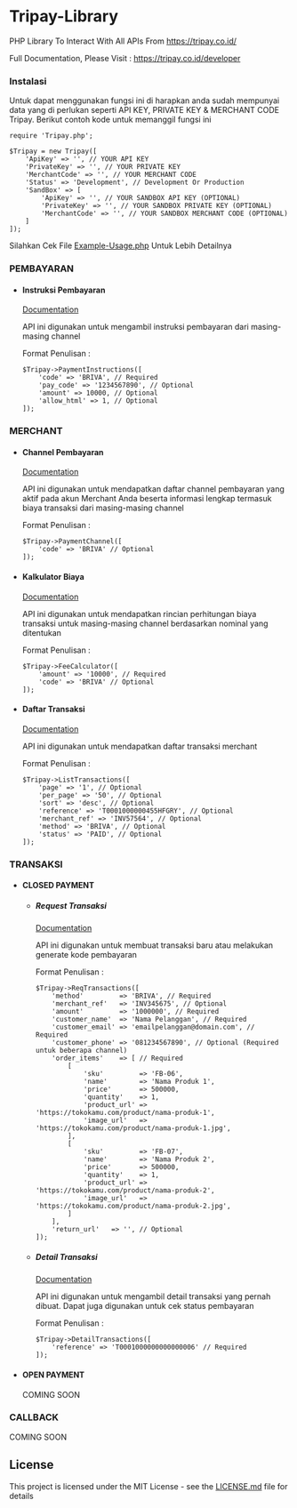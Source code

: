 # Tripay-Library
PHP Library To Interact With All APIs From https://tripay.co.id/

Full Documentation, Please Visit : https://tripay.co.id/developer

### Instalasi
Untuk dapat menggunakan fungsi ini di harapkan anda sudah mempunyai data yang di perlukan seperti API KEY, PRIVATE KEY & MERCHANT CODE Tripay. Berikut contoh kode untuk memanggil fungsi ini
```
require 'Tripay.php';

$Tripay = new Tripay([
    'ApiKey' => '', // YOUR API KEY
    'PrivateKey' => '', // YOUR PRIVATE KEY
    'MerchantCode' => '', // YOUR MERCHANT CODE
    'Status' => 'Development', // Development Or Production
    'SandBox' => [
        'ApiKey' => '', // YOUR SANDBOX API KEY (OPTIONAL)
        'PrivateKey' => '', // YOUR SANDBOX PRIVATE KEY (OPTIONAL)
        'MerchantCode' => '', // YOUR SANDBOX MERCHANT CODE (OPTIONAL)
    ]
]);
```
Silahkan Cek File [Example-Usage.php](Example-Usage.php) Untuk Lebih Detailnya

### PEMBAYARAN
- #### Instruksi Pembayaran
  [Documentation](https://tripay.co.id/developer?tab=payment-instruction)
  
  API ini digunakan untuk mengambil instruksi pembayaran dari masing-masing channel
  
  Format Penulisan :
  ```
  $Tripay->PaymentInstructions([
      'code' => 'BRIVA', // Required
      'pay_code' => '1234567890', // Optional
      'amount' => 10000, // Optional
      'allow_html' => 1, // Optional
  ]);
  ```
  
### MERCHANT
- #### Channel Pembayaran
  [Documentation](https://tripay.co.id/developer?tab=merchant-payment-channel)
  
  API ini digunakan untuk mendapatkan daftar channel pembayaran yang aktif pada akun Merchant Anda beserta informasi lengkap termasuk biaya transaksi dari masing-masing channel
  
  Format Penulisan :
  ```
  $Tripay->PaymentChannel([
      'code' => 'BRIVA' // Optional
  ]);
  ```
- #### Kalkulator Biaya
  [Documentation](https://tripay.co.id/developer?tab=merchant-fee-calculator)
  
  API ini digunakan untuk mendapatkan rincian perhitungan biaya transaksi untuk masing-masing channel berdasarkan nominal yang ditentukan
  
  Format Penulisan :
  ```
  $Tripay->FeeCalculator([
      'amount' => '10000', // Required
      'code' => 'BRIVA' // Optional
  ]);
  ```
- #### Daftar Transaksi
  [Documentation](https://tripay.co.id/developer?tab=merchant-transactions)
  
  API ini digunakan untuk mendapatkan daftar transaksi merchant

  Format Penulisan :
  ```
  $Tripay->ListTransactions([
      'page' => '1', // Optional
      'per_page' => '50', // Optional
      'sort' => 'desc', // Optional
      'reference' => 'T0001000000455HFGRY', // Optional
      'merchant_ref' => 'INV57564', // Optional
      'method' => 'BRIVA', // Optional
      'status' => 'PAID', // Optional
  ]);
  ```
### TRANSAKSI
- #### CLOSED PAYMENT
  - ##### Request Transaksi
    [Documentation](https://tripay.co.id/developer?tab=transaction-create)
    
    API ini digunakan untuk membuat transaksi baru atau melakukan generate kode pembayaran

    Format Penulisan :
    ```
    $Tripay->ReqTransactions([
        'method'         => 'BRIVA', // Required
        'merchant_ref'   => 'INV345675', // Optional
        'amount'         => '1000000', // Required
        'customer_name'  => 'Nama Pelanggan', // Required
        'customer_email' => 'emailpelanggan@domain.com', // Required
        'customer_phone' => '081234567890', // Optional (Required untuk beberapa channel)
        'order_items'    => [ // Required
            [
                'sku'         => 'FB-06',
                'name'        => 'Nama Produk 1',
                'price'       => 500000,
                'quantity'    => 1,
                'product_url' => 'https://tokokamu.com/product/nama-produk-1',
                'image_url'   => 'https://tokokamu.com/product/nama-produk-1.jpg',
            ],
            [
                'sku'         => 'FB-07',
                'name'        => 'Nama Produk 2',
                'price'       => 500000,
                'quantity'    => 1,
                'product_url' => 'https://tokokamu.com/product/nama-produk-2',
                'image_url'   => 'https://tokokamu.com/product/nama-produk-2.jpg',
            ]
        ],
        'return_url'   => '', // Optional
    ]);
    ```
  - ##### Detail Transaksi
    [Documentation](https://tripay.co.id/developer?tab=transaction-detail)
    
    API ini digunakan untuk mengambil detail transaksi yang pernah dibuat. Dapat juga digunakan untuk cek status pembayaran
    
    Format Penulisan :
    ```
    $Tripay->DetailTransactions([
        'reference' => 'T0001000000000000006' // Required
    ]);
    ```
      
- #### OPEN PAYMENT
  COMING SOON
  
### CALLBACK
  COMING SOON
  
## License

This project is licensed under the MIT License - see the [LICENSE.md](LICENSE.md) file for details

